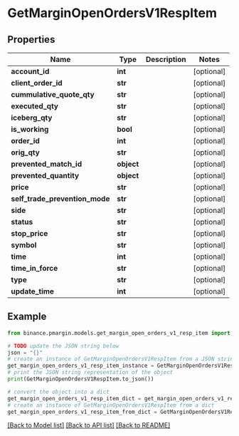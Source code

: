 # GetMarginOpenOrdersV1RespItem


## Properties

Name | Type | Description | Notes
------------ | ------------- | ------------- | -------------
**account_id** | **int** |  | [optional] 
**client_order_id** | **str** |  | [optional] 
**cummulative_quote_qty** | **str** |  | [optional] 
**executed_qty** | **str** |  | [optional] 
**iceberg_qty** | **str** |  | [optional] 
**is_working** | **bool** |  | [optional] 
**order_id** | **int** |  | [optional] 
**orig_qty** | **str** |  | [optional] 
**prevented_match_id** | **object** |  | [optional] 
**prevented_quantity** | **object** |  | [optional] 
**price** | **str** |  | [optional] 
**self_trade_prevention_mode** | **str** |  | [optional] 
**side** | **str** |  | [optional] 
**status** | **str** |  | [optional] 
**stop_price** | **str** |  | [optional] 
**symbol** | **str** |  | [optional] 
**time** | **int** |  | [optional] 
**time_in_force** | **str** |  | [optional] 
**type** | **str** |  | [optional] 
**update_time** | **int** |  | [optional] 

## Example

```python
from binance.pmargin.models.get_margin_open_orders_v1_resp_item import GetMarginOpenOrdersV1RespItem

# TODO update the JSON string below
json = "{}"
# create an instance of GetMarginOpenOrdersV1RespItem from a JSON string
get_margin_open_orders_v1_resp_item_instance = GetMarginOpenOrdersV1RespItem.from_json(json)
# print the JSON string representation of the object
print(GetMarginOpenOrdersV1RespItem.to_json())

# convert the object into a dict
get_margin_open_orders_v1_resp_item_dict = get_margin_open_orders_v1_resp_item_instance.to_dict()
# create an instance of GetMarginOpenOrdersV1RespItem from a dict
get_margin_open_orders_v1_resp_item_from_dict = GetMarginOpenOrdersV1RespItem.from_dict(get_margin_open_orders_v1_resp_item_dict)
```
[[Back to Model list]](../README.md#documentation-for-models) [[Back to API list]](../README.md#documentation-for-api-endpoints) [[Back to README]](../README.md)


